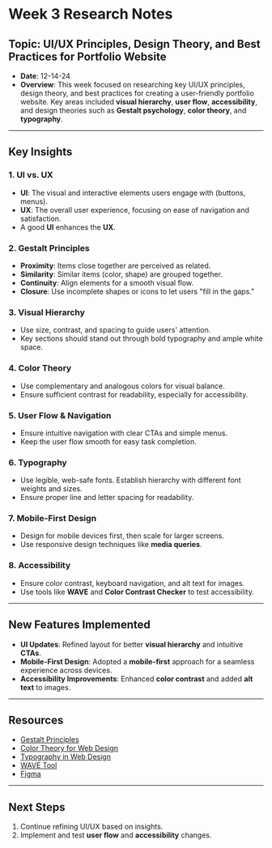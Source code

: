 # Week 3 Research Notes

## Topic: UI/UX Principles, Design Theory, and Best Practices for Portfolio Website

- **Date**: 12-14-24
- **Overview**: This week focused on researching key UI/UX principles, design theory, and best practices for creating a user-friendly portfolio website. Key areas included **visual hierarchy**, **user flow**, **accessibility**, and design theories such as **Gestalt psychology**, **color theory**, and **typography**.

---

## Key Insights

### 1. **UI vs. UX**
   - **UI**: The visual and interactive elements users engage with (buttons, menus).
   - **UX**: The overall user experience, focusing on ease of navigation and satisfaction.
   - A good **UI** enhances the **UX**.

### 2. **Gestalt Principles**
   - **Proximity**: Items close together are perceived as related.
   - **Similarity**: Similar items (color, shape) are grouped together.
   - **Continuity**: Align elements for a smooth visual flow.
   - **Closure**: Use incomplete shapes or icons to let users "fill in the gaps."

### 3. **Visual Hierarchy**
   - Use size, contrast, and spacing to guide users' attention.
   - Key sections should stand out through bold typography and ample white space.

### 4. **Color Theory**
   - Use complementary and analogous colors for visual balance.
   - Ensure sufficient contrast for readability, especially for accessibility.

### 5. **User Flow & Navigation**
   - Ensure intuitive navigation with clear CTAs and simple menus.
   - Keep the user flow smooth for easy task completion.

### 6. **Typography**
   - Use legible, web-safe fonts. Establish hierarchy with different font weights and sizes.
   - Ensure proper line and letter spacing for readability.

### 7. **Mobile-First Design**
   - Design for mobile devices first, then scale for larger screens.
   - Use responsive design techniques like **media queries**.

### 8. **Accessibility**
   - Ensure color contrast, keyboard navigation, and alt text for images.
   - Use tools like **WAVE** and **Color Contrast Checker** to test accessibility.

---

## New Features Implemented

- **UI Updates**: Refined layout for better **visual hierarchy** and intuitive **CTAs**.
- **Mobile-First Design**: Adopted a **mobile-first** approach for a seamless experience across devices.
- **Accessibility Improvements**: Enhanced **color contrast** and added **alt text** to images.

---

## Resources

- [Gestalt Principles](https://www.smashingmagazine.com/2019/02/gestalt-principles-web-design/)
- [Color Theory for Web Design](https://www.canva.com/colors/color-wheel/)
- [Typography in Web Design](https://www.smashingmagazine.com/2010/05/a-comprehensive-guide-to-typography-in-web-design/)
- [WAVE Tool](https://wave.webaim.org/)
- [Figma](https://www.figma.com/)

---

## Next Steps
1. Continue refining UI/UX based on insights.
2. Implement and test **user flow** and **accessibility** changes.
